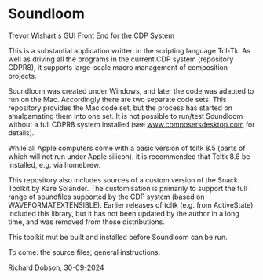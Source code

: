 # Soundloom
Trevor Wishart's GUI Front End for the CDP System

This is a substantial application written in the scripting language Tcl-Tk. As well as driving all the programs in the current CDP system (repository CDPR8), it supports large-scale macro management of composition projects.

Soundloom was created under Windows, and later the code was adapted to run on the Mac. 
Accordingly there are two separate code sets. 
This repository provides the Mac code set, but the process has started on amalgamating them into one set.
It is not possible to run/test Soundloom without a full CDPR8 system installed (see www.composersdesktop.com for details).

While all Apple computers come with a basic version of tcltk 8.5 (parts of which will not run under Apple silicon), it is recommended that Tcltk 8.6 be installed, e.g. via homebrew.

This repository also includes sources of a custom version of the Snack Toolkit by Kare Solander. The customisation is primarily to support the full range of soundfiles supported by the CDP system (based on WAVEFORMATEXTENSIBLE). Earlier releases of tcltk (e.g. from ActiveState) included this library,
but it has not been updated by the author in a long time, and was removed from those distributions.

This toolkit mut be built and installed before Soundloom can be run.

To come:  the source files; general instructions.

Richard Dobson, 30-09-2024
